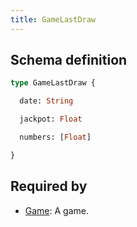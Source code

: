 ```yaml
---
title: GameLastDraw
---
```




## Schema definition
```graphql
type GameLastDraw {

  date: String 

  jackpot: Float 

  numbers: [Float] 

}
```

## Required by
* [Game](graphql/schema/game.md): A game.
